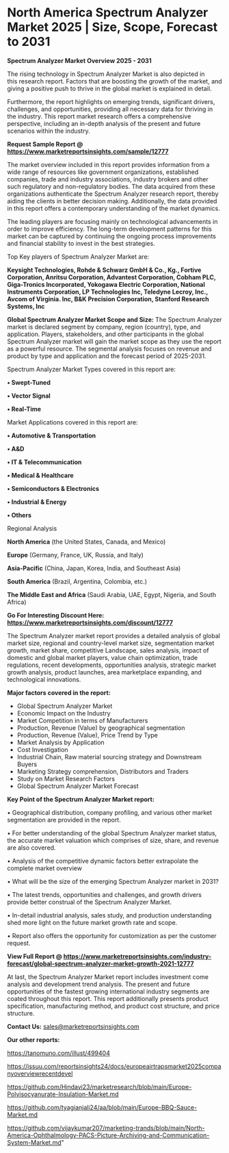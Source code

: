  # North America Spectrum Analyzer Market 2025 | Size, Scope, Forecast to 2031

<Strong> Spectrum Analyzer Market Overview 2025 - 2031</strong>

The rising technology in Spectrum Analyzer Market is also depicted in this research report. Factors that are boosting the growth of the market, and giving a positive push to thrive in the global market is explained in detail.

Furthermore, the report highlights on emerging trends, significant drivers, challenges, and opportunities, providing all necessary data for thriving in the industry. This report market research offers a comprehensive perspective, including an in-depth analysis of the present and future scenarios within the industry.

<strong>Request Sample Report @ <a href=https://www.marketreportsinsights.com/sample/12777>https://www.marketreportsinsights.com/sample/12777</a></strong>

The market overview included in this report provides information from a wide range of resources like government organizations, established companies, trade and industry associations, industry brokers and other such regulatory and non-regulatory bodies. The data acquired from these organizations authenticate the Spectrum Analyzer research report, thereby aiding the clients in better decision making. Additionally, the data provided in this report offers a contemporary understanding of the market dynamics.

The leading players are focusing mainly on technological advancements in order to improve efficiency. The long-term development patterns for this market can be captured by continuing the ongoing process improvements and financial stability to invest in the best strategies.

Top Key players of Spectrum Analyzer Market are:

<strong>Keysight Technologies, Rohde & Schwarz GmbH & Co., Kg., Fortive Corporation, Anritsu Corporation, Advantest Corporation, Cobham PLC, Giga-Tronics Incorporated, Yokogawa Electric Corporation, National Instruments Corporation, LP Technologies Inc, Teledyne Lecroy, Inc., Avcom of Virginia. Inc, B&K Precision Corporation, Stanford Research Systems, Inc</strong>

<strong><b>Global Spectrum Analyzer Market Scope and Size:</b></strong>
The Spectrum Analyzer market is declared segment by company, region (country), type, and application. Players, stakeholders, and other participants in the global Spectrum Analyzer market will gain the market scope as they use the report as a powerful resource. The segmental analysis focuses on revenue and product by type and application and the forecast period of 2025-2031.

Spectrum Analyzer Market Types covered in this report are:

<strong>• Swept-Tuned

• Vector Signal

• Real-Time</strong>

Market Applications covered in this report are:

<strong>• Automotive & Transportation

• A&D

• IT & Telecommunication

• Medical & Healthcare

• Semiconductors & Electronics

• Industrial & Energy

• Others</strong> 

Regional Analysis

<strong>North America</strong> (the United States, Canada, and Mexico)

<strong>Europe</strong> (Germany, France, UK, Russia, and Italy)

<strong>Asia-Pacific</strong> (China, Japan, Korea, India, and Southeast Asia)

<strong>South America</strong> (Brazil, Argentina, Colombia, etc.)

<strong>The Middle East and Africa</strong> (Saudi Arabia, UAE, Egypt, Nigeria, and South Africa)

<strong>Go For Interesting Discount Here: <a href=https://www.marketreportsinsights.com/discount/12777>https://www.marketreportsinsights.com/discount/12777</a></strong>

The Spectrum Analyzer market report provides a detailed analysis of global market size, regional and country-level market size, segmentation market growth, market share, competitive Landscape, sales analysis, impact of domestic and global market players, value chain optimization, trade regulations, recent developments, opportunities analysis, strategic market growth analysis, product launches, area marketplace expanding, and technological innovations.

<strong><b>Major factors covered in the report:</b></strong>
<ul>
  <li>Global Spectrum Analyzer Market </li>
  <li>Economic Impact on the Industry</li>
  <li>Market Competition in terms of Manufacturers</li>
  <li>Production, Revenue (Value) by geographical segmentation</li>
  <li>Production, Revenue (Value), Price Trend by Type</li>
  <li>Market Analysis by Application</li>
  <li>Cost Investigation</li>
  <li>Industrial Chain, Raw material sourcing strategy and Downstream Buyers</li>
  <li>Marketing Strategy comprehension, Distributors and Traders</li>
  <li>Study on Market Research Factors</li>
  <li>Global Spectrum Analyzer Market Forecast</li>
</ul>

<strong><b>Key Point of the Spectrum Analyzer Market report:</b></strong>

• Geographical distribution, company profiling, and various other market segmentation are provided in the report.

• For better understanding of the global Spectrum Analyzer market status, the accurate market valuation which comprises of size, share, and revenue are also covered.

• Analysis of the competitive dynamic factors better extrapolate the complete market overview

• What will be the size of the emerging Spectrum Analyzer market in 2031?

• The latest trends, opportunities and challenges, and growth drivers provide better construal of the Spectrum Analyzer Market.

• In-detail industrial analysis, sales study, and production understanding shed more light on the future market growth rate and scope.

• Report also offers the opportunity for customization as per the customer request.

<strong><b>View Full Report @ <a href=https://www.marketreportsinsights.com/industry-forecast/global-spectrum-analyzer-market-growth-2021-12777>https://www.marketreportsinsights.com/industry-forecast/global-spectrum-analyzer-market-growth-2021-12777</a></b></strong>


At last, the Spectrum Analyzer Market report includes investment come analysis and development trend analysis. The present and future opportunities of the fastest growing international industry segments are coated throughout this report. This report additionally presents product specification, manufacturing method, and product cost structure, and price structure.

<strong>Contact Us:</strong>
sales@marketreportsinsights.com

<strong>Our other reports:</strong>

<a href=https://tanomuno.com/illust/499404>https://tanomuno.com/illust/499404</a>

<a href=https://issuu.com/reportsinsights24/docs/europeairtrapsmarket2025companyoverviewrecentdevel>https://issuu.com/reportsinsights24/docs/europeairtrapsmarket2025companyoverviewrecentdevel</a>

<a href=https://github.com/Hindavi23/marketresearch/blob/main/Europe-Polyisocyanurate-Insulation-Market.md>https://github.com/Hindavi23/marketresearch/blob/main/Europe-Polyisocyanurate-Insulation-Market.md</a>

<a href=https://github.com/tyagianjali24/aa/blob/main/Europe-BBQ-Sauce-Market.md>https://github.com/tyagianjali24/aa/blob/main/Europe-BBQ-Sauce-Market.md</a>

<a href=https://github.com/vijaykumar207/marketing-trands/blob/main/North-America-Ophthalmology-PACS-Picture-Archiving-and-Communication-System-Market.md>https://github.com/vijaykumar207/marketing-trands/blob/main/North-America-Ophthalmology-PACS-Picture-Archiving-and-Communication-System-Market.md</a>"
